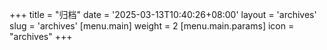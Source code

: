 +++
title = "归档"
date = '2025-03-13T10:40:26+08:00'
layout = 'archives'
slug = 'archives'
[menu.main]
weight = 2
[menu.main.params]
icon = "archives"
+++